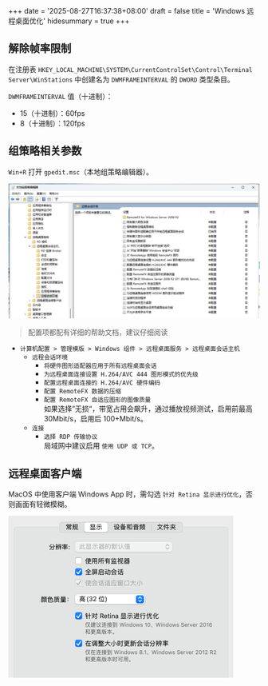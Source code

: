 +++
date = '2025-08-27T16:37:38+08:00'
draft = false
title = 'Windows 远程桌面优化'
hidesummary = true
+++

## 解除帧率限制

在注册表 `HKEY_LOCAL_MACHINE\SYSTEM\CurrentControlSet\Control\Terminal Server\WinStations` 中创建名为 `DWMFRAMEINTERVAL` 的 `DWORD` 类型条目。

`DWMFRAMEINTERVAL` 值（十进制）：
* 15（十进制）：60fps
* 8（十进制）：120fps

## 组策略相关参数

`Win+R` 打开 `gpedit.msc`（本地组策略编辑器）。

![本地组策略编辑器](./images/gpedit.png)

> 配置项都配有详细的帮助文档，建议仔细阅读

* `计算机配置 > 管理模版 > Windows 组件 > 远程桌面服务 > 远程桌面会话主机`
    * `远程会话环境`
        * `将硬件图形适配器应用于所有远程桌面会话`
        * `为远程桌面连接设置 H.264/AVC 444 图形模式的优先级`
        * `配置远程桌面连接的 H.264/AVC 硬件编码`
        * `配置 RemoteFX 数据的压缩`
        * `配置 RemoteFX 自适应图形的图像质量` \
        如果选择”无损“，带宽占用会飙升，通过播放视频测试，启用前最高 30Mbit/s，启用后 100+Mbit/s。
    * `连接`
        * `选择 RDP 传输协议` \
        局域网中建议启用 `使用 UDP 或 TCP`。

## 远程桌面客户端

MacOS 中使用客户端 Windows App 时，需勾选 `针对 Retina 显示进行优化`，否则画面有轻微模糊。

![Windows App 配置](./images/windows_app_device_config.png)